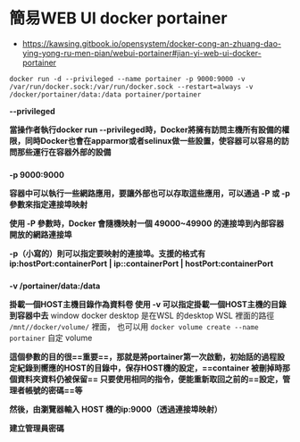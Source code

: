 



# 簡易WEB UI docker portainer
- https://kawsing.gitbook.io/opensystem/docker-cong-an-zhuang-dao-ying-yong-ru-men-pian/webui-portainer#jian-yi-web-ui-docker-portainer


```
docker run -d --privileged --name portainer -p 9000:9000 -v /var/run/docker.sock:/var/run/docker.sock --restart=always -v /docker/portainer/data:/data portainer/portainer
```
**--privileged**

**當操作者執行docker run --privileged時，Docker將擁有訪問主機所有設備的權限，同時Docker也會在apparmor或者selinux做一些設置，使容器可以容易的訪問那些運行在容器外部的設備**

### 

**-p 9000:9000**

**容器中可以執行一些網路應用，要讓外部也可以存取這些應用，可以通過 -P 或 -p 參數來指定連接埠映射**

**使用 -P 參數時，Docker 會隨機映射一個 49000~49900 的連接埠到內部容器開放的網路連接埠**

**-p（小寫的）則可以指定要映射的連接埠。支援的格式有 ip:hostPort:containerPort | ip::containerPort | hostPort:containerPort**

### 

**-v /portainer/data:/data**

**掛載一個HOST主機目錄作為資料卷 使用 -v 可以指定掛載一個HOST主機的目錄到容器中去**
window docker desktop 是在WSL 的desktop WSL 裡面的路徑 `/mnt//docker/volume/` 裡面， 也可以用 `docker volume create --name portainer` 自定 volume

**這個參數的目的很==重要==，那就是將portainer第一次啟動，初始話的過程設定紀錄到嚮應的HOST的目錄中，保存HOST機的設定，==container 被刪掉時那個資料夾資料仍被保留==
只要使用相同的指令，便能重新取回之前的==設定，管理者帳號的密碼==等**

**然後，由瀏覽器輸入 HOST 機的ip:9000（透過連接埠映射）**

**建立管理員密碼**